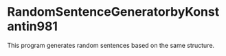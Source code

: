 # RandomSentenceGeneratorbyKonstantin981
This program generates random sentences based on the same structure.
